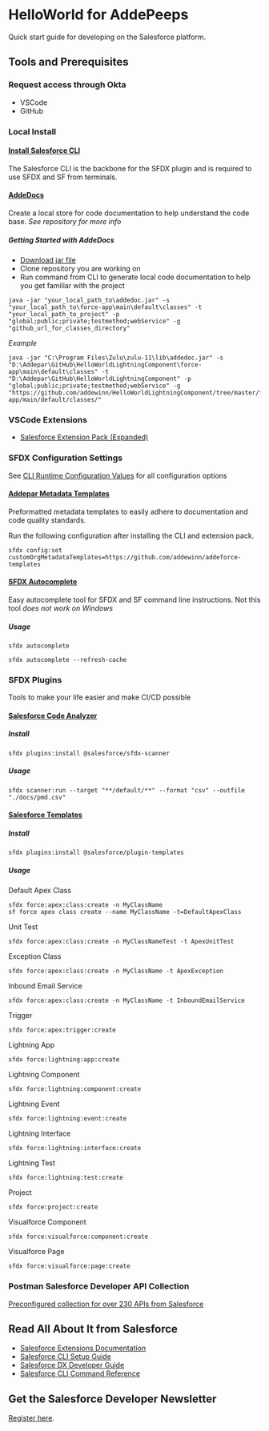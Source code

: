 # HelloWorld for AddePeeps

Quick start guide for developing on the Salesforce platform.

## Tools and Prerequisites
### Request access through Okta
- VSCode
- GitHub 

### Local Install
#### [Install Salesforce CLI](https://developer.salesforce.com/docs/atlas.en-us.sfdx_setup.meta/sfdx_setup/sfdx_setup_install_cli.htm)
The Salesforce CLI is the backbone for the SFDX plugin and is required to use SFDX and SF from terminals.

#### [AddeDocs](https://github.com/addewinn/addedoc)
Create a local store for code documentation to help understand the code base.  _See repository for more info_
##### Getting Started with AddeDocs
- [Download jar file](https://github.com/addewinn/addedoc/releases/download/v0.0.1-beta/addedoc.jar)
- Clone repository you are working on
- Run command from CLI to generate local code documentation to help you get familiar with the project
```
java -jar "your_local_path_to\addedoc.jar" -s "your_local_path_to\force-app\main\default\classes" -t "your_local_path_to_project" -p "global;public;private;testmethod;webService" -g "github_url_for_classes_directory" 
```
  _Example_
```
java -jar "C:\Program Files\Zulu\zulu-11\lib\addedoc.jar" -s "D:\Addepar\GitHub\HelloWorldLightningComponent\force-app\main\default\classes" -t "D:\Addepar\GitHub\HelloWorldLightningComponent" -p "global;public;private;testmethod;webService" -g "https://github.com/addewinn/HelloWorldLightningComponent/tree/master/force-app/main/default/classes/"
```

### VSCode Extensions
- [Salesforce Extension Pack (Expanded)](https://marketplace.visualstudio.com/items?itemName=salesforce.salesforcedx-vscode-expanded)

### SFDX Configuration Settings
See [CLI Runtime Configuration Values](https://developer.salesforce.com/docs/atlas.en-us.sfdx_setup.meta/sfdx_setup/sfdx_dev_cli_config_values.htm) for all configuration options

#### [Addepar Metadata Templates](https://github.com/addewinn/addeforce-templates)

Preformatted metadata templates to easily adhere to documentation and code quality standards.  

Run the following configuration after installing the CLI and extension pack.
```
sfdx config:set customOrgMetadataTemplates=https://github.com/addewinn/addeforce-templates
```
#### [SFDX Autocomplete](https://developer.salesforce.com/docs/atlas.en-us.sfdx_setup.meta/sfdx_setup/sfdx_dev_cli_autocomplete.htm) 
Easy autocomplete tool for SFDX and SF command line instructions.  Not this tool _does not work on Windows_
##### Usage
```
sfdx autocomplete
```
```
sfdx autocomplete --refresh-cache
```

### SFDX Plugins
Tools to make your life easier and make CI/CD possible

#### [Salesforce Code Analyzer](https://forcedotcom.github.io/sfdx-scanner/en/getting-started/install/) 

##### Install
```
sfdx plugins:install @salesforce/sfdx-scanner
```
##### Usage
```
sfdx scanner:run --target "**/default/**" --format "csv" --outfile "./docs/pmd.csv" 
```
#### [Salesforce Templates](https://www.npmjs.com/package/@salesforce/plugin-templates)
##### Install
```
sfdx plugins:install @salesforce/plugin-templates
```
##### Usage

Default Apex Class 
```
sfdx force:apex:class:create -n MyClassName
sf force apex class create --name MyClassName -t=DefaultApexClass
```
Unit Test 
```
sfdx force:apex:class:create -n MyClassNameTest -t ApexUnitTest
```
Exception Class 
```
sfdx force:apex:class:create -n MyClassName -t ApexException
```
Inbound Email Service 
```
sfdx force:apex:class:create -n MyClassName -t InboundEmailService 
```
Trigger 
```
sfdx force:apex:trigger:create
```
Lightning App 
```
sfdx force:lightning:app:create
```
Lightning Component 
```
sfdx force:lightning:component:create
```
Lightning Event 
```
sfdx force:lightning:event:create
```
Lightning Interface 
```
sfdx force:lightning:interface:create
```
Lightning Test 
```
sfdx force:lightning:test:create
```
Project 
```
sfdx force:project:create
```
Visualforce Component 
```
sfdx force:visualforce:component:create 
```
Visualforce Page 
```
sfdx force:visualforce:page:create
```

### Postman Salesforce Developer API Collection
[Preconfigured collection for over 230 APIs from Salesforce](https://www.postman.com/salesforce-developers/workspace/salesforce-developers/collection/12721794-67cb9baa-e0da-4986-957e-88d8734647e2?ctx=documentation)


## Read All About It from Salesforce

- [Salesforce Extensions Documentation](https://developer.salesforce.com/tools/vscode/)
- [Salesforce CLI Setup Guide](https://developer.salesforce.com/docs/atlas.en-us.sfdx_setup.meta/sfdx_setup/sfdx_setup_intro.htm)
- [Salesforce DX Developer Guide](https://developer.salesforce.com/docs/atlas.en-us.sfdx_dev.meta/sfdx_dev/sfdx_dev_intro.htm)
- [Salesforce CLI Command Reference](https://developer.salesforce.com/docs/atlas.en-us.sfdx_cli_reference.meta/sfdx_cli_reference/cli_reference.htm)

## Get the Salesforce Developer Newsletter
[Register here](https://developer.salesforce.com/newsletter).
